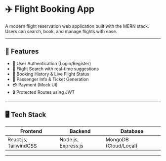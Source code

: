 # ✈️ Flight Booking App

A modern flight reservation web application built with the MERN stack. Users can search, book, and manage flights with ease.

---

## 🔧 Features

- 🔐 User Authentication (Login/Register)
- 🛫 Flight Search with real-time suggestions
- 🧾 Booking History & Live Flight Status
- 🎫 Passenger Info & Ticket Generation
- 💳 Payment (Mock UI)
- 🔒 Protected Routes using JWT

---

## 🖥️ Tech Stack

| Frontend | Backend | Database |
|----------|---------|----------|
| React.js, TailwindCSS | Node.js, Express.js | MongoDB (Cloud/Local) |

---

